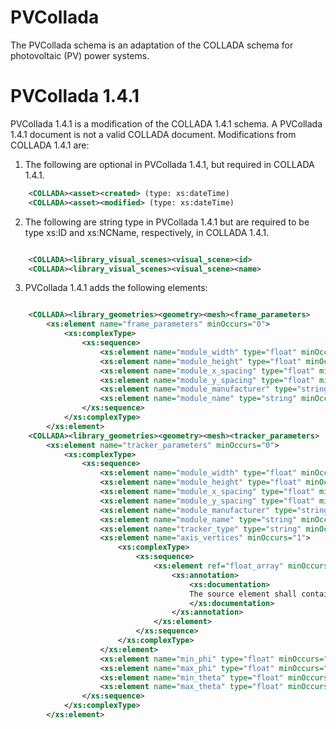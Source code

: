 # PVCollada

The PVCollada schema is an adaptation of the COLLADA schema for photovoltaic (PV) power systems.

# PVCollada 1.4.1

PVCollada 1.4.1 is a modification of the COLLADA 1.4.1 schema. A PVCollada 1.4.1 document is not a valid COLLADA document. Modifications from COLLADA 1.4.1 are:

1. The following are optional in PVCollada 1.4.1, but required in COLLADA 1.4.1.

```xml
    <COLLADA><asset><created> (type: xs:dateTime)
    <COLLADA><asset><modified> (type: xs:dateTime)
```

2. The following are string type in PVCollada 1.4.1 but are required to be type xs:ID and xs:NCName, respectively, in COLLADA 1.4.1.

```xml

    <COLLADA><library_visual_scenes><visual_scene><id>
    <COLLADA><library_visual_scenes><visual_scene><name>

```

3. PVCollada 1.4.1 adds the following elements:

```xml

    <COLLADA><library_geometries><geometry><mesh><frame_parameters>
        <xs:element name="frame_parameters" minOccurs="0">
            <xs:complexType>
                <xs:sequence>
                    <xs:element name="module_width" type="float" minOccurs="1"/>
                    <xs:element name="module_height" type="float" minOccurs="1"/>
                    <xs:element name="module_x_spacing" type="float" minOccurs="1"/>
                    <xs:element name="module_y_spacing" type="float" minOccurs="1"/>
                    <xs:element name="module_manufacturer" type="string" minOccurs="1"/>
                    <xs:element name="module_name" type="string" minOccurs="1"/>
                </xs:sequence>
            </xs:complexType>
        </xs:element>
    <COLLADA><library_geometries><geometry><mesh><tracker_parameters>
        <xs:element name="tracker_parameters" minOccurs="0">
            <xs:complexType>
                <xs:sequence>
                    <xs:element name="module_width" type="float" minOccurs="1"/>
                    <xs:element name="module_height" type="float" minOccurs="1"/>
                    <xs:element name="module_x_spacing" type="float" minOccurs="1"/>
                    <xs:element name="module_y_spacing" type="float" minOccurs="1"/>
                    <xs:element name="module_manufacturer" type="string" minOccurs="1"/>
                    <xs:element name="module_name" type="string" minOccurs="1"/>
                    <xs:element name="tracker_type" type="string" minOccurs="1"/>
                    <xs:element name="axis_vertices" minOccurs="1">
                        <xs:complexType>
                            <xs:sequence>
                                <xs:element ref="float_array" minOccurs="2" maxOccurs="2">
                                    <xs:annotation>
                                        <xs:documentation>
                                        The source element shall contain two float_arrays.
                                        </xs:documentation>
                                    </xs:annotation>
                                </xs:element>
                            </xs:sequence>
                        </xs:complexType>
                    </xs:element>
                    <xs:element name="min_phi" type="float" minOccurs="1"/>
                    <xs:element name="max_phi" type="float" minOccurs="1"/>
                    <xs:element name="min_theta" type="float" minOccurs="1"/>
                    <xs:element name="max_theta" type="float" minOccurs="1"/>
                </xs:sequence>
            </xs:complexType>
        </xs:element>

```
 
